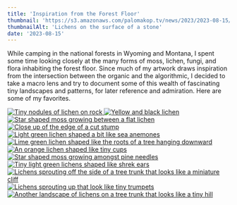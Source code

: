 ```yaml
---
title: 'Inspiration from the Forest Floor'
thumbnail: 'https://s3.amazonaws.com/palomakop.tv/news/2023/2023-08-15/lichens.jpg'
thumbnailAlt: 'Lichens on the surface of a stone'
date: '2023-08-15'
---
```


While camping in the national forests in Wyoming and Montana, I spent some time looking closely at the many forms of moss, lichen, fungi, and flora inhabiting the forest floor. Since much of my artwork draws inspiration from the intersection between the organic and the algorithmic, I decided to take a macro lens and try to document some of this wealth of fascinating tiny landscapes and patterns, for later reference and admiration. Here are some of my favorites.

<div class="photo-grid-2-columns lightbox" id="forest-floor-lightbox">
<a href="https://s3.amazonaws.com/palomakop.tv/news/2023/2023-08-15/forest_floor_1_2000px.jpg">
<img alt="Tiny nodules of lichen on rock" loading="lazy" src="https://s3.amazonaws.com/palomakop.tv/news/2023/2023-08-15/forest_floor_1_720px.jpg"/>
</a>
<a href="https://s3.amazonaws.com/palomakop.tv/news/2023/2023-08-15/forest_floor_2_2000px.jpg">
<img alt="Yellow and black lichen" loading="lazy" src="https://s3.amazonaws.com/palomakop.tv/news/2023/2023-08-15/forest_floor_2_720px.jpg"/>
</a>
<a href="https://s3.amazonaws.com/palomakop.tv/news/2023/2023-08-15/forest_floor_3_2000px.jpg">
<img alt="Star shaped moss growing between a flat lichen" loading="lazy" src="https://s3.amazonaws.com/palomakop.tv/news/2023/2023-08-15/forest_floor_3_720px.jpg"/>
</a>
<a href="https://s3.amazonaws.com/palomakop.tv/news/2023/2023-08-15/forest_floor_4_2000px.jpg">
<img alt="Close up of the edge of a cut stump" loading="lazy" src="https://s3.amazonaws.com/palomakop.tv/news/2023/2023-08-15/forest_floor_4_720px.jpg"/>
</a>
<a href="https://s3.amazonaws.com/palomakop.tv/news/2023/2023-08-15/forest_floor_5_2000px.jpg">
<img alt="Light green lichen shaped a bit like sea anemones" loading="lazy" src="https://s3.amazonaws.com/palomakop.tv/news/2023/2023-08-15/forest_floor_5_720px.jpg"/>
</a>
<a href="https://s3.amazonaws.com/palomakop.tv/news/2023/2023-08-15/forest_floor_7_2000px.jpg">
<img alt="Lime green lichen shaped like the roots of a tree hanging downward" loading="lazy" src="https://s3.amazonaws.com/palomakop.tv/news/2023/2023-08-15/forest_floor_7_720px.jpg"/>
</a>
<a href="https://s3.amazonaws.com/palomakop.tv/news/2023/2023-08-15/forest_floor_8_2000px.jpg">
<img alt="An orange lichen shaped like tiny cups" loading="lazy" src="https://s3.amazonaws.com/palomakop.tv/news/2023/2023-08-15/forest_floor_8_720px.jpg"/>
</a>
<a href="https://s3.amazonaws.com/palomakop.tv/news/2023/2023-08-15/forest_floor_9_2000px.jpg">
<img alt="Star shaped moss growing amongst pine needles" loading="lazy" src="https://s3.amazonaws.com/palomakop.tv/news/2023/2023-08-15/forest_floor_9_720px.jpg"/>
</a>
<a href="https://s3.amazonaws.com/palomakop.tv/news/2023/2023-08-15/forest_floor_6_2000px.jpg">
<img alt="Tiny light green lichens shaped like shrek ears" loading="lazy" src="https://s3.amazonaws.com/palomakop.tv/news/2023/2023-08-15/forest_floor_6_720px.jpg"/>
</a>
<a href="https://s3.amazonaws.com/palomakop.tv/news/2023/2023-08-15/forest_floor_10_2000px.jpg">
<img alt="Lichens sprouting off the side of a tree trunk that looks like a miniature cliff" loading="lazy" src="https://s3.amazonaws.com/palomakop.tv/news/2023/2023-08-15/forest_floor_10_720px.jpg"/>
</a>
<a href="https://s3.amazonaws.com/palomakop.tv/news/2023/2023-08-15/forest_floor_11_2000px.jpg">
<img alt="Lichens sprouting up that look like tiny trumpets" loading="lazy" src="https://s3.amazonaws.com/palomakop.tv/news/2023/2023-08-15/forest_floor_11_720px.jpg"/>
</a>
<a href="https://s3.amazonaws.com/palomakop.tv/news/2023/2023-08-15/forest_floor_12_2000px.jpg">
<img alt="Another landscape of lichens on a tree trunk that looks like a tiny hill" loading="lazy" src="https://s3.amazonaws.com/palomakop.tv/news/2023/2023-08-15/forest_floor_12_720px.jpg"/>
</a>
</div>
<script>
var forest_floor_lightbox = new SimpleLightbox({elements: '#forest-floor-lightbox a'});
</script>
